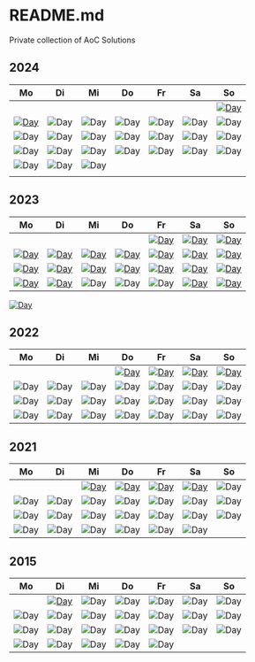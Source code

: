# README.md

Private collection of AoC Solutions

## 2024

| Mo                                                          | Di                                                          | Mi                                                          | Do                                                          | Fr                                                          | Sa                                                          | So                                                                      |
| ----------------------------------------------------------- | ----------------------------------------------------------- | ----------------------------------------------------------- | ----------------------------------------------------------- | ----------------------------------------------------------- | ----------------------------------------------------------- | ----------------------------------------------------------------------- |
|                                                             |                                                             |                                                             |                                                             |                                                             |                                                             | [![Day](https://badgen.net/badge/01/%E2%98%85%E2%98%85/green)](2024/01) |
| [![Day](https://badgen.net/badge/02/%E2%98%85%E2%98%85/green)](2024/02) | ![Day](https://badgen.net/badge/03/%E2%98%86%E2%98%86/gray) | ![Day](https://badgen.net/badge/04/%E2%98%86%E2%98%86/gray) | ![Day](https://badgen.net/badge/05/%E2%98%86%E2%98%86/gray) | ![Day](https://badgen.net/badge/06/%E2%98%86%E2%98%86/gray) | ![Day](https://badgen.net/badge/07/%E2%98%86%E2%98%86/gray) | ![Day](https://badgen.net/badge/08/%E2%98%86%E2%98%86/gray)             |
| ![Day](https://badgen.net/badge/09/%E2%98%86%E2%98%86/gray) | ![Day](https://badgen.net/badge/10/%E2%98%86%E2%98%86/gray) | ![Day](https://badgen.net/badge/11/%E2%98%86%E2%98%86/gray) | ![Day](https://badgen.net/badge/12/%E2%98%86%E2%98%86/gray) | ![Day](https://badgen.net/badge/13/%E2%98%86%E2%98%86/gray) | ![Day](https://badgen.net/badge/14/%E2%98%86%E2%98%86/gray) | ![Day](https://badgen.net/badge/15/%E2%98%86%E2%98%86/gray)             |
| ![Day](https://badgen.net/badge/16/%E2%98%86%E2%98%86/gray) | ![Day](https://badgen.net/badge/17/%E2%98%86%E2%98%86/gray) | ![Day](https://badgen.net/badge/18/%E2%98%86%E2%98%86/gray) | ![Day](https://badgen.net/badge/19/%E2%98%86%E2%98%86/gray) | ![Day](https://badgen.net/badge/20/%E2%98%86%E2%98%86/gray) | ![Day](https://badgen.net/badge/21/%E2%98%86%E2%98%86/gray) | ![Day](https://badgen.net/badge/22/%E2%98%86%E2%98%86/gray)             |
| ![Day](https://badgen.net/badge/23/%E2%98%86%E2%98%86/gray) | ![Day](https://badgen.net/badge/24/%E2%98%86%E2%98%86/gray) | ![Day](https://badgen.net/badge/25/%E2%98%86%E2%98%86/gray) |
|                                                             |                                                             |                                                             |                                                             |                                                             |                                                             |                                                                         |

## 2023

| Mo                                                                       | Di                                                                       | Mi                                                                       | Do                                                                       | Fr                                                                       | Sa                                                                       | So                                                                       |
| ------------------------------------------------------------------------ | ------------------------------------------------------------------------ | ------------------------------------------------------------------------ | ------------------------------------------------------------------------ | ------------------------------------------------------------------------ | ------------------------------------------------------------------------ | ------------------------------------------------------------------------ |
|                                                                          |                                                                          |                                                                          |                                                                          | [![Day](https://badgen.net/badge/01/%E2%98%85%E2%98%85/green)](2023/d01) | [![Day](https://badgen.net/badge/02/%E2%98%85%E2%98%85/green)](2023/d02) | [![Day](https://badgen.net/badge/03/%E2%98%85%E2%98%85/green)](2023/d03) |
| [![Day](https://badgen.net/badge/04/%E2%98%85%E2%98%85/green)](2023/d04) | [![Day](https://badgen.net/badge/05/%E2%98%85%E2%98%85/green)](2023/d05) | [![Day](https://badgen.net/badge/06/%E2%98%85%E2%98%85/green)](2023/d06) | [![Day](https://badgen.net/badge/07/%E2%98%85%E2%98%85/green)](2023/d07) | [![Day](https://badgen.net/badge/08/%E2%98%85%E2%98%85/green)](2023/d08) | [![Day](https://badgen.net/badge/09/%E2%98%85%E2%98%85/green)](2023/d09) | [![Day](https://badgen.net/badge/10/%E2%98%85%E2%98%85/green)](2023/d10) |
| [![Day](https://badgen.net/badge/11/%E2%98%85%E2%98%85/green)](2023/d11) | [![Day](https://badgen.net/badge/12/%E2%98%85%E2%98%85/green)](2023/d12) | [![Day](https://badgen.net/badge/13/%E2%98%85%E2%98%85/green)](2023/d13) | [![Day](https://badgen.net/badge/14/%E2%98%85%E2%98%85/green)](2023/d14) | [![Day](https://badgen.net/badge/15/%E2%98%85%E2%98%85/green)](2023/d15) | [![Day](https://badgen.net/badge/16/%E2%98%85%E2%98%85/green)](2023/d16) | [![Day](https://badgen.net/badge/17/%E2%98%85%E2%98%85/green)](2023/d17) |
| [![Day](https://badgen.net/badge/18/%E2%98%85%E2%98%85/green)](2023/d18) | [![Day](https://badgen.net/badge/19/%E2%98%85%E2%98%85/green)](2023/d19) | ![Day](https://badgen.net/badge/20/%E2%98%86%E2%98%86/gray)              | ![Day](https://badgen.net/badge/21/%E2%98%86%E2%98%86/gray)              | ![Day](https://badgen.net/badge/22/%E2%98%86%E2%98%86/gray)              | [![Day](https://badgen.net/badge/23/%E2%98%85%E2%98%85/green)](2023/d23) | [![Day](https://badgen.net/badge/24/%E2%98%85%E2%98%85/green)](2023/d24) |

[![Day](https://badgen.net/badge/25/%E2%98%85%E2%98%86/yellow)](2023/d25)

## 2022

| Mo                                                          | Di                                                          | Mi                                                          | Do                                                                      | Fr                                                                      | Sa                                                                      | So                                                                      |
| ----------------------------------------------------------- | ----------------------------------------------------------- | ----------------------------------------------------------- | ----------------------------------------------------------------------- | ----------------------------------------------------------------------- | ----------------------------------------------------------------------- | ----------------------------------------------------------------------- |
|                                                             |                                                             |                                                             | [![Day](https://badgen.net/badge/01/%E2%98%85%E2%98%85/green)](2022/01) | [![Day](https://badgen.net/badge/02/%E2%98%85%E2%98%85/green)](2022/02) | [![Day](https://badgen.net/badge/03/%E2%98%85%E2%98%85/green)](2022/03) | [![Day](https://badgen.net/badge/04/%E2%98%85%E2%98%85/green)](2022/04) |
| ![Day](https://badgen.net/badge/05/%E2%98%86%E2%98%86/gray) | ![Day](https://badgen.net/badge/06/%E2%98%86%E2%98%86/gray) | ![Day](https://badgen.net/badge/07/%E2%98%86%E2%98%86/gray) | ![Day](https://badgen.net/badge/08/%E2%98%86%E2%98%86/gray)             | ![Day](https://badgen.net/badge/09/%E2%98%86%E2%98%86/gray)             | ![Day](https://badgen.net/badge/10/%E2%98%86%E2%98%86/gray)             | ![Day](https://badgen.net/badge/11/%E2%98%86%E2%98%86/gray)             |
| ![Day](https://badgen.net/badge/12/%E2%98%86%E2%98%86/gray) | ![Day](https://badgen.net/badge/13/%E2%98%86%E2%98%86/gray) | ![Day](https://badgen.net/badge/14/%E2%98%86%E2%98%86/gray) | ![Day](https://badgen.net/badge/15/%E2%98%86%E2%98%86/gray)             | ![Day](https://badgen.net/badge/16/%E2%98%86%E2%98%86/gray)             | ![Day](https://badgen.net/badge/17/%E2%98%86%E2%98%86/gray)             | ![Day](https://badgen.net/badge/18/%E2%98%86%E2%98%86/gray)             |
| ![Day](https://badgen.net/badge/19/%E2%98%86%E2%98%86/gray) | ![Day](https://badgen.net/badge/20/%E2%98%86%E2%98%86/gray) | ![Day](https://badgen.net/badge/21/%E2%98%86%E2%98%86/gray) | ![Day](https://badgen.net/badge/22/%E2%98%86%E2%98%86/gray)             | ![Day](https://badgen.net/badge/23/%E2%98%86%E2%98%86/gray)             | ![Day](https://badgen.net/badge/24/%E2%98%86%E2%98%86/gray)             | ![Day](https://badgen.net/badge/25/%E2%98%86%E2%98%86/gray)             |

## 2021

| Mo                                                           | Di                                                            | Mi                                                                      | Do                                                                      | Fr                                                                      | Sa                                                                      | So                                                           |
| ------------------------------------------------------------ | ------------------------------------------------------------- | ----------------------------------------------------------------------- | ----------------------------------------------------------------------- | ----------------------------------------------------------------------- | ----------------------------------------------------------------------- | ------------------------------------------------------------ |
|                                                              |                                                               | [![Day](https://badgen.net/badge/01/%E2%98%85%E2%98%85/green)](2021/01) | [![Day](https://badgen.net/badge/02/%E2%98%85%E2%98%85/green)](2021/02) | [![Day](https://badgen.net/badge/03/%E2%98%85%E2%98%85/green)](2021/03) | [![Day](https://badgen.net/badge/04/%E2%98%85%E2%98%85/green)](2021/04) | ![Day](https://badgen.net/badge/05/%E2%98%85%E2%98%85/green) |
| ![Day](https://badgen.net/badge/06/%E2%98%85%E2%98%85/green) | ![Day](https://badgen.net/badge/07/%E2%98%85%E2%98%86/yellow) | ![Day](https://badgen.net/badge/08/%E2%98%86%E2%98%86/gray)             | ![Day](https://badgen.net/badge/09/%E2%98%86%E2%98%86/gray)             | ![Day](https://badgen.net/badge/10/%E2%98%86%E2%98%86/gray)             | ![Day](https://badgen.net/badge/11/%E2%98%86%E2%98%86/gray)             | ![Day](https://badgen.net/badge/12/%E2%98%86%E2%98%86/gray)  |
| ![Day](https://badgen.net/badge/13/%E2%98%86%E2%98%86/gray)  | ![Day](https://badgen.net/badge/14/%E2%98%86%E2%98%86/gray)   | ![Day](https://badgen.net/badge/15/%E2%98%86%E2%98%86/gray)             | ![Day](https://badgen.net/badge/16/%E2%98%86%E2%98%86/gray)             | ![Day](https://badgen.net/badge/17/%E2%98%86%E2%98%86/gray)             | ![Day](https://badgen.net/badge/18/%E2%98%86%E2%98%86/gray)             | ![Day](https://badgen.net/badge/19/%E2%98%86%E2%98%86/gray)  |
| ![Day](https://badgen.net/badge/20/%E2%98%86%E2%98%86/gray)  | ![Day](https://badgen.net/badge/21/%E2%98%86%E2%98%86/gray)   | ![Day](https://badgen.net/badge/22/%E2%98%86%E2%98%86/gray)             | ![Day](https://badgen.net/badge/23/%E2%98%86%E2%98%86/gray)             | ![Day](https://badgen.net/badge/24/%E2%98%86%E2%98%86/gray)             | ![Day](https://badgen.net/badge/25/%E2%98%86%E2%98%86/gray)             |

## 2015

| Mo                                                          | Di                                                                      | Mi                                                          | Do                                                          | Fr                                                          | Sa                                                          | So                                                          |
| ----------------------------------------------------------- | ----------------------------------------------------------------------- | ----------------------------------------------------------- | ----------------------------------------------------------- | ----------------------------------------------------------- | ----------------------------------------------------------- | ----------------------------------------------------------- |
|                                                             | [![Day](https://badgen.net/badge/01/%E2%98%85%E2%98%85/green)](2015/01) | ![Day](https://badgen.net/badge/02/%E2%98%86%E2%98%86/gray) | ![Day](https://badgen.net/badge/03/%E2%98%86%E2%98%86/gray) | ![Day](https://badgen.net/badge/04/%E2%98%86%E2%98%86/gray) | ![Day](https://badgen.net/badge/05/%E2%98%86%E2%98%86/gray) | ![Day](https://badgen.net/badge/06/%E2%98%86%E2%98%86/gray) |
| ![Day](https://badgen.net/badge/07/%E2%98%86%E2%98%86/gray) | ![Day](https://badgen.net/badge/08/%E2%98%86%E2%98%86/gray)             | ![Day](https://badgen.net/badge/09/%E2%98%86%E2%98%86/gray) | ![Day](https://badgen.net/badge/10/%E2%98%86%E2%98%86/gray) | ![Day](https://badgen.net/badge/11/%E2%98%86%E2%98%86/gray) | ![Day](https://badgen.net/badge/12/%E2%98%86%E2%98%86/gray) | ![Day](https://badgen.net/badge/13/%E2%98%86%E2%98%86/gray) |
| ![Day](https://badgen.net/badge/14/%E2%98%86%E2%98%86/gray) | ![Day](https://badgen.net/badge/15/%E2%98%86%E2%98%86/gray)             | ![Day](https://badgen.net/badge/16/%E2%98%86%E2%98%86/gray) | ![Day](https://badgen.net/badge/17/%E2%98%86%E2%98%86/gray) | ![Day](https://badgen.net/badge/18/%E2%98%86%E2%98%86/gray) | ![Day](https://badgen.net/badge/19/%E2%98%86%E2%98%86/gray) | ![Day](https://badgen.net/badge/20/%E2%98%86%E2%98%86/gray) |
| ![Day](https://badgen.net/badge/21/%E2%98%86%E2%98%86/gray) | ![Day](https://badgen.net/badge/22/%E2%98%86%E2%98%86/gray)             | ![Day](https://badgen.net/badge/23/%E2%98%86%E2%98%86/gray) | ![Day](https://badgen.net/badge/24/%E2%98%86%E2%98%86/gray) | ![Day](https://badgen.net/badge/25/%E2%98%86%E2%98%86/gray) |
